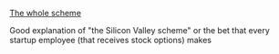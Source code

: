 [The whole scheme](https://benn.substack.com/p/the-whole-scheme)

Good explanation of "the Silicon Valley scheme" or the bet that every startup employee (that receives stock options) makes 